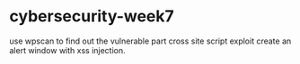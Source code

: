 # cybersecurity-week7
use wpscan to find out the vulnerable part
cross site script exploit
create an alert window with xss injection.

